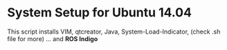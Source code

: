 # System Setup for Ubuntu 14.04
This script installs VIM, qtcreator, Java, System-Load-Indicator, (check .sh file for more) ... and **ROS Indigo**
